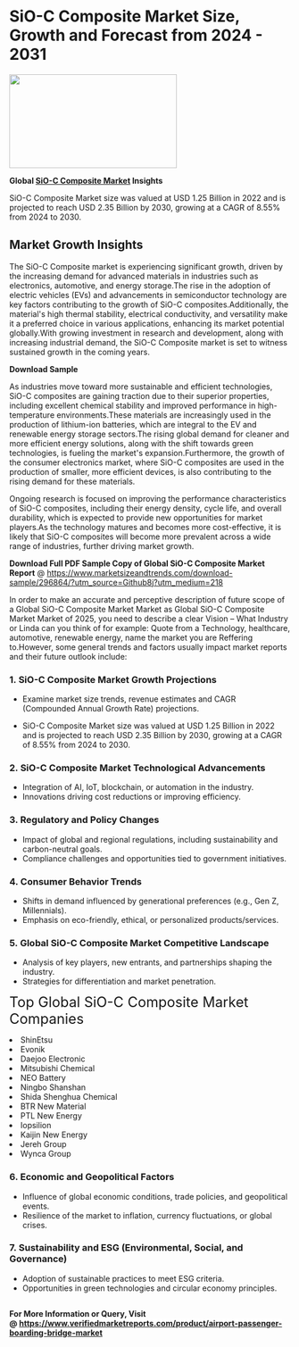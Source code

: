 <H1>SiO-C Composite Market Size, Growth and Forecast from 2024 - 2031</H1><img class="aligncenter size-medium wp-image-584254" src="https://thirdeyenews.in/wp-content/uploads/2024/09/Global-Market-Research-300x168.jpeg" alt="" width="300" height="168" /><p><strong>Global&nbsp;<a href="https://www.marketsizeandtrends.com/download-sample/296864/?utm_source=Github8j?utm_medium=218">SiO-C Composite Market</a> Insights</strong></p><p>SiO-C Composite Market size was valued at USD 1.25 Billion in 2022 and is projected to reach USD 2.35 Billion by 2030, growing at a CAGR of 8.55% from 2024 to 2030.</p><p><h2>Market Growth Insights</h2> <p>The SiO-C Composite market is experiencing significant growth, driven by the increasing demand for advanced materials in industries such as electronics, automotive, and energy storage.The rise in the adoption of electric vehicles (EVs) and advancements in semiconductor technology are key factors contributing to the growth of SiO-C composites.Additionally, the material's high thermal stability, electrical conductivity, and versatility make it a preferred choice in various applications, enhancing its market potential globally.With growing investment in research and development, along with increasing industrial demand, the SiO-C Composite market is set to witness sustained growth in the coming years.</p> <p><strong>Download Sample</strong></p> <p>As industries move toward more sustainable and efficient technologies, SiO-C composites are gaining traction due to their superior properties, including excellent chemical stability and improved performance in high-temperature environments.These materials are increasingly used in the production of lithium-ion batteries, which are integral to the EV and renewable energy storage sectors.The rising global demand for cleaner and more efficient energy solutions, along with the shift towards green technologies, is fueling the market's expansion.Furthermore, the growth of the consumer electronics market, where SiO-C composites are used in the production of smaller, more efficient devices, is also contributing to the rising demand for these materials.</p> <p>Ongoing research is focused on improving the performance characteristics of SiO-C composites, including their energy density, cycle life, and overall durability, which is expected to provide new opportunities for market players.As the technology matures and becomes more cost-effective, it is likely that SiO-C composites will become more prevalent across a wide range of industries, further driving market growth.</p> <p><span class=""><strong>Download Full PDF Sample Copy of Global SiO-C Composite Market Report</strong> @ <a href="https://www.marketsizeandtrends.com/download-sample/296864/?utm_source=Github8j?utm_medium=218" target="_blank">https://www.marketsizeandtrends.com/download-sample/296864/?utm_source=Github8j?utm_medium=218</a></span></p><p>In order to make an accurate and perceptive description of future scope of a Global&nbsp;SiO-C Composite Market Market as Global&nbsp;SiO-C Composite Market Market of 2025, you need to describe a clear Vision &ndash; What Industry or Linda can you think of for example: Quote from a Technology, healthcare, automotive, renewable energy, name the market you are Reffering to.However, some general trends and factors usually impact market reports and their future outlook include:</p><h3>1.&nbsp;<strong>SiO-C Composite Market Growth Projections</strong></h3><ul><li>Examine market size trends, revenue estimates and CAGR (Compounded Annual Growth Rate) projections.</li><li><p>SiO-C Composite Market size was valued at USD 1.25 Billion in 2022 and is projected to reach USD 2.35 Billion by 2030, growing at a CAGR of 8.55% from 2024 to 2030.</p></li></ul><h3>2.&nbsp;<strong>SiO-C Composite Market Technological Advancements</strong></h3><ul><li>Integration of AI, IoT, blockchain, or automation in the industry.</li><li>Innovations driving cost reductions or improving efficiency.</li></ul><h3>3.&nbsp;<strong>Regulatory and Policy Changes</strong></h3><ul><li>Impact of global and regional regulations, including sustainability and carbon-neutral goals.</li><li>Compliance challenges and opportunities tied to government initiatives.</li></ul><h3>4.&nbsp;<strong>Consumer Behavior Trends</strong></h3><ul><li>Shifts in demand influenced by generational preferences (e.g., Gen Z, Millennials).</li><li>Emphasis on eco-friendly, ethical, or personalized products/services.</li></ul><h3>5.&nbsp;<strong>Global SiO-C Composite Market Competitive Landscape</strong></h3><ul><li>Analysis of key players, new entrants, and partnerships shaping the industry.</li><li>Strategies for differentiation and market penetration.</li></ul><p data-pm-slice="1 1 []"><span style="color: inherit; font-family: inherit; font-size: 25px;">Top Global SiO-C Composite Market Companies</span></p><div class="" data-test-id=""><p><li>ShinEtsu</li><li> Evonik</li><li> Daejoo Electronic</li><li> Mitsubishi Chemical</li><li> NEO Battery</li><li> Ningbo Shanshan</li><li> Shida Shenghua Chemical</li><li> BTR New Material</li><li> PTL New Energy</li><li> Iopsilion</li><li> Kaijin New Energy</li><li> Jereh Group</li><li> Wynca Group</li></p></div><h3>6.&nbsp;<strong>Economic and Geopolitical Factors</strong></h3><ul><li>Influence of global economic conditions, trade policies, and geopolitical events.</li><li>Resilience of the market to inflation, currency fluctuations, or global crises.</li></ul><h3>7.&nbsp;<strong>Sustainability and ESG (Environmental, Social, and Governance)</strong></h3><ul><li>Adoption of sustainable practices to meet ESG criteria.</li><li>Opportunities in green technologies and circular economy principles.</li></ul><h2><strong style="font-size: 14px;">For More Information or Query, Visit @&nbsp;</strong><a style="background-color: #ffffff; font-size: 14px;" href="https://www.marketsizeandtrends.com/report/sio-c-composite-market/" target="_blank">https://www.verifiedmarketreports.com/product/airport-passenger-boarding-bridge-market</a></h2>